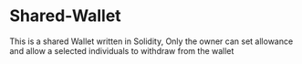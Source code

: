 # Shared-Wallet
This is a shared Wallet written in Solidity, Only the owner can set allowance and allow a selected individuals to withdraw from the wallet

